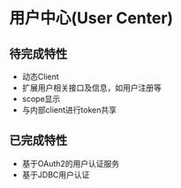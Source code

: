# 用户中心(User Center)

## 待完成特性
* 动态Client
* 扩展用户相关接口及信息，如用户注册等
* scope显示
* 与内部client进行token共享


## 已完成特性
* 基于OAuth2的用户认证服务
* 基于JDBC用户认证